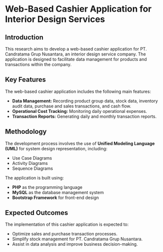 # Web-Based Cashier Application for Interior Design Services

## Introduction
This research aims to develop a web-based cashier application for PT. Candratama Grup Nusantara, an interior design service company. The application is designed to facilitate data management for products and transactions within the company.

## Key Features
The web-based cashier application includes the following main features:

- **Data Management:** Recording product group data, stock data, inventory audit data, purchase and sales transactions, and cash flow.
- **Operational Cost Tracking:** Monitoring daily operational expenses.
- **Transaction Reports:** Generating daily and monthly transaction reports.

## Methodology
The development process involves the use of **Unified Modeling Language (UML)** for system design representation, including:
- Use Case Diagrams
- Activity Diagrams
- Sequence Diagrams

The application is built using:
- **PHP** as the programming language
- **MySQL** as the database management system
- **Bootstrap Framework** for front-end design

## Expected Outcomes
The implementation of this cashier application is expected to:
- Optimize sales and purchase transaction processes.
- Simplify stock management for PT. Candratama Grup Nusantara.
- Assist in data analysis and improve business decision-making.

